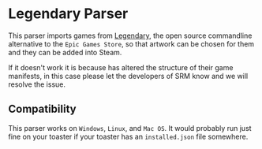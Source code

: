 # Legendary Parser

This parser imports games from [Legendary](https://github.com/derrod/legendary), the open source commandline alternative to the `Epic Games Store`, so that artwork can be chosen for them and they can be added into Steam.

If it doesn't work it is because has altered the structure of their game manifests, in this case please let the developers of SRM know and we will resolve the issue.

## Compatibility
This parser works on `Windows`, `Linux`, and `Mac OS`. It would probably run just fine on your toaster if your toaster has an `installed.json` file somewhere.
